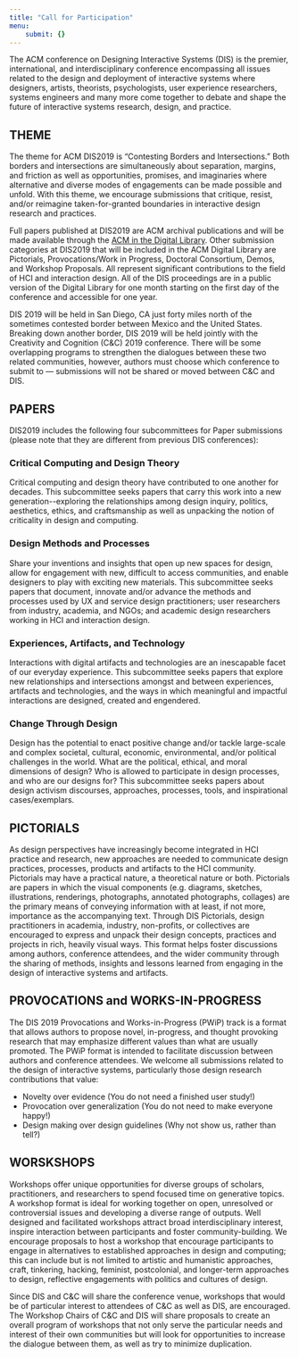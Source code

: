 ```yaml
---
title: "Call for Participation"
menu:
    submit: {}
---
```


The ACM conference on Designing Interactive Systems (DIS) is the premier, international, and interdisciplinary conference encompassing all issues related to the design and deployment of interactive systems where designers, artists, theorists, psychologists, user experience researchers, systems engineers and many more come together to debate and shape the future of interactive systems research, design, and practice.

## THEME
The theme for ACM DIS2019 is “Contesting Borders and Intersections.” Both borders and intersections are simultaneously about separation, margins, and friction as well as opportunities, promises, and imaginaries where alternative and diverse modes of engagements can be made possible and unfold.  With this theme, we encourage submissions that critique, resist, and/or reimagine taken-for-granted boundaries in interactive design research and practices. 

Full papers published at DIS2019 are ACM archival publications and will be made available through the [ACM in the Digital Library](http://dl.acm.org).  Other submission categories at DIS2019 that will be included in the ACM Digital Library are Pictorials, Provocations/Work in Progress, Doctoral Consortium, Demos, and Workshop Proposals. All represent significant contributions to the field of HCI and interaction design. All of the DIS proceedings are in a public version of the Digital Library for one month starting on the first day of the conference and accessible for one year. 

DIS 2019 will be held in San Diego, CA just forty miles north of the sometimes contested border between Mexico and the United States. Breaking down another border, DIS 2019 will be held jointly with the Creativity and Cognition (C&C) 2019 conference. There will be some overlapping programs to strengthen the dialogues between these two related communities, however, authors must choose which conference to submit to — submissions will not be shared or moved between C&C and DIS.

## PAPERS

DIS2019 includes the following four subcommittees for Paper submissions (please note that they are different from previous DIS conferences): 

### Critical Computing and Design Theory
Critical computing and design theory have contributed to one another for decades. This subcommittee seeks papers that carry this work into a new generation--exploring the relationships among design inquiry, politics, aesthetics, ethics, and craftsmanship as well as unpacking the notion of criticality in design and computing. 


### Design Methods and Processes
Share your inventions and insights that open up new spaces for design, allow for engagement with new, difficult to access communities, and enable designers to play with exciting new materials. This subcommittee seeks papers that document, innovate and/or advance the methods and processes used by UX and service design practitioners; user researchers from industry, academia, and NGOs; and academic design researchers working in HCI and interaction design. 

### Experiences, Artifacts, and Technology

Interactions with digital artifacts and technologies are an inescapable facet of our everyday experience. This subcommittee seeks papers that explore new relationships and intersections amongst and between experiences, artifacts and technologies, and the ways in which meaningful and impactful interactions are designed, created and engendered.

###  Change Through Design

Design has the potential to enact positive change and/or tackle large-scale and complex societal, cultural, economic, environmental, and/or political challenges in the world. What are the political, ethical, and moral dimensions of design? Who is allowed to participate in design processes, and who are our designs for? This subcommittee seeks papers about design activism discourses, approaches, processes, tools, and inspirational cases/exemplars.


## PICTORIALS

As design perspectives have increasingly become integrated in HCI practice and research, new approaches are needed to communicate design practices, processes, products and artifacts to the HCI community. Pictorials may have a practical nature, a theoretical nature or both. Pictorials are papers in which the visual components (e.g. diagrams, sketches, illustrations, renderings, photographs, annotated photographs, collages) are the primary means of conveying information with at least, if not more, importance as the accompanying text.  Through DIS Pictorials, design practitioners in academia, industry, non-profits, or collectives are encouraged to express and unpack their design concepts, practices and projects in rich, heavily visual ways. This format helps foster discussions among authors, conference attendees, and the wider community through the sharing of methods, insights and lessons learned from engaging in the design of interactive systems and artifacts.
 
## PROVOCATIONS and WORKS-IN-PROGRESS

The DIS 2019 Provocations and Works-in-Progress (PWiP) track is a format that allows authors to propose novel, in-progress, and thought provoking research that may emphasize different values than what are usually promoted. The PWiP format is intended to facilitate discussion between authors and conference attendees. We welcome all submissions related to the design of interactive systems, particularly those design research contributions that value:

- Novelty over evidence (You do not need a finished user study!)
- Provocation over generalization (You do not need to make everyone happy!)
- Design making over design guidelines (Why not show us, rather than tell?)


## WORSKSHOPS

Workshops offer unique opportunities for diverse groups of scholars, practitioners, and researchers to spend focused time on generative topics. A workshop format is ideal for working together on open, unresolved or controversial issues and developing a diverse range of outputs. Well designed and facilitated workshops attract broad interdisciplinary interest, inspire interaction between participants and foster community-building. We encourage proposals to host a workshop that encourage participants to engage in alternatives to established approaches in design and computing; this can include but is not limited to artistic and humanistic approaches, craft, tinkering, hacking, feminist, postcolonial, and longer-term approaches to design, reflective engagements with politics and cultures of design. 

Since DIS and C&C will share the conference venue, workshops that would be of particular interest to attendees of C&C as well as DIS, are encouraged. The Workshop Chairs of C&C and DIS will share proposals to create an overall program of workshops that not only serve the particular needs and interest of their own communities but will look for opportunities to increase the dialogue between them, as well as try to minimize duplication.